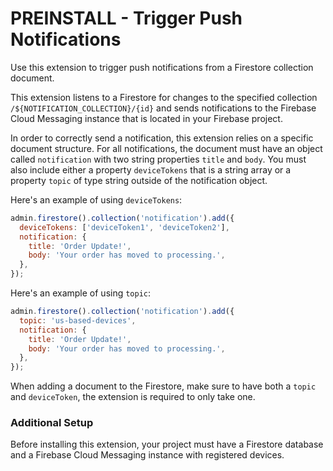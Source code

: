 # PREINSTALL - Trigger Push Notifications
Use this extension to trigger push notifications from a Firestore collection document.

This extension listens to a Firestore for changes to the specified collection `/${NOTIFICATION_COLLECTION}/{id}` and sends notifications to the Firebase Cloud Messaging instance that is located in your Firebase project.

In order to correctly send a notification, this extension relies on a specific document structure. For all notifications, the document must have an object called `notification` with two string properties `title` and `body`. You must also include either a property `deviceTokens` that is a string array or a property `topic` of type string outside of the notification object.

Here's an example of using `deviceTokens`:

```js
admin.firestore().collection('notification').add({
  deviceTokens: ['deviceToken1', 'deviceToken2'],
  notification: {
    title: 'Order Update!',
    body: 'Your order has moved to processing.',
  },
});
```

Here's an example of using `topic`:

```js
admin.firestore().collection('notification').add({
  topic: 'us-based-devices',
  notification: {
    title: 'Order Update!',
    body: 'Your order has moved to processing.',
  },
});
```

When adding a document to the Firestore, make sure to have both a `topic` and `deviceToken`, the extension is required to only take one.

### Additional Setup

Before installing this extension, your project must have a Firestore database and a Firebase Cloud Messaging instance with registered devices.